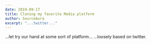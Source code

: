 ```yaml
---
date: 2019-09-17
title: Cloning my favorite Media platform
author: SourceAura
excerpt: "...twitter..." 
---
```


...let try our hand at some sort of platform...
...loosely based on twitter.

